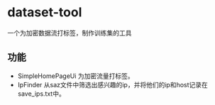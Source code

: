 # dataset-tool
一个为加密数据流打标签，制作训练集的工具

## 功能
- SimpleHomePageUi 为加密流量打标签。
- IpFinder 从saz文件中筛选出感兴趣的ip，并将他们的ip和host记录在save_ips.txt中。
